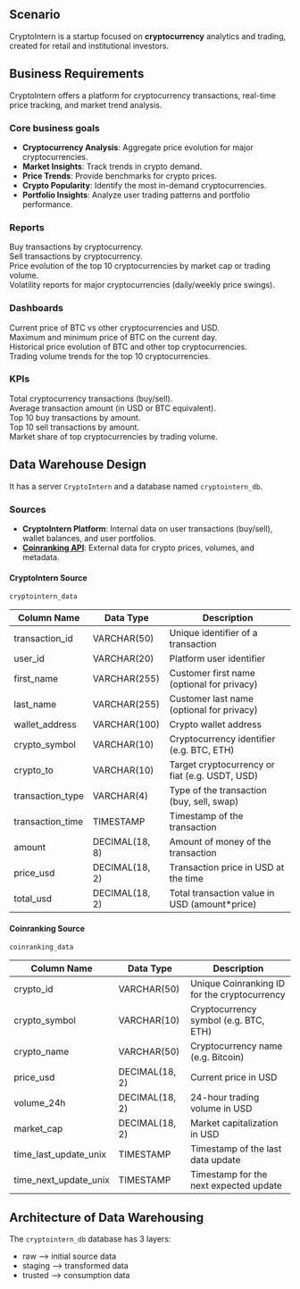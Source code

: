 ## Scenario

CryptoIntern is a startup focused on **cryptocurrency** analytics and trading, created for retail and institutional investors.

## Business Requirements

CryptoIntern offers a platform for cryptocurrency transactions, real-time price tracking, and market trend analysis.

### Core business goals

- **Cryptocurrency Analysis**: Aggregate price evolution for major cryptocurrencies.
- **Market Insights**: Track trends in crypto demand.
- **Price Trends**: Provide benchmarks for crypto prices.
- **Crypto Popularity**: Identify the most in-demand cryptocurrencies.
- **Portfolio Insights**: Analyze user trading patterns and portfolio performance.

### Reports

Buy transactions by cryptocurrency. \
Sell transactions by cryptocurrency. \
Price evolution of the top 10 cryptocurrencies by market cap or trading volume. \
Volatility reports for major cryptocurrencies (daily/weekly price swings).

### Dashboards

Current price of BTC vs other cryptocurrencies and USD. \
Maximum and minimum price of BTC on the current day. \
Historical price evolution of BTC and other top cryptocurrencies. \
Trading volume trends for the top 10 cryptocurrencies.

### KPIs

Total cryptocurrency transactions (buy/sell). \
Average transaction amount (in USD or BTC equivalent). \
Top 10 buy transactions by amount. \
Top 10 sell transactions by amount. \
Market share of top cryptocurrencies by trading volume.

## Data Warehouse Design

It has a server `CryptoIntern` and a database named `cryptointern_db`.

### Sources

- **CryptoIntern Platform**: Internal data on user transactions (buy/sell), wallet balances, and user portfolios.
- **[Coinranking API](https://developers.coinranking.com/api)**: External data for crypto prices, volumes, and metadata.

#### CryptoIntern Source

`cryptointern_data`

| Column Name      | Data Type      | Description                                    |
| ---------------- | -------------- | ---------------------------------------------- |
| transaction_id   | VARCHAR(50)    | Unique identifier of a transaction             |
| user_id          | VARCHAR(20)    | Platform user identifier                       |
| first_name       | VARCHAR(255)   | Customer first name (optional for privacy)     |
| last_name        | VARCHAR(255)   | Customer last name (optional for privacy)      |
| wallet_address   | VARCHAR(100)   | Crypto wallet address                          |
| crypto_symbol    | VARCHAR(10)    | Cryptocurrency identifier (e.g. BTC, ETH)      |
| crypto_to        | VARCHAR(10)    | Target cryptocurrency or fiat (e.g. USDT, USD) |
| transaction_type | VARCHAR(4)     | Type of the transaction (buy, sell, swap)      |
| transaction_time | TIMESTAMP      | Timestamp of the transaction                   |
| amount           | DECIMAL(18, 8) | Amount of money of the transaction             |
| price_usd        | DECIMAL(18, 2) | Transaction price in USD at the time           |
| total_usd        | DECIMAL(18, 2) | Total transaction value in USD (amount\*price) |

#### Coinranking Source

`coinranking_data`

| Column Name           | Data Type      | Description                                  |
| --------------------- | -------------- | -------------------------------------------- |
| crypto_id             | VARCHAR(50)    | Unique Coinranking ID for the cryptocurrency |
| crypto_symbol         | VARCHAR(10)    | Cryptocurrency symbol (e.g. BTC, ETH)        |
| crypto_name           | VARCHAR(50)    | Cryptocurrency name (e.g. Bitcoin)           |
| price_usd             | DECIMAL(18, 2) | Current price in USD                         |
| volume_24h            | DECIMAL(18, 2) | 24-hour trading volume in USD                |
| market_cap            | DECIMAL(18, 2) | Market capitalization in USD                 |
| time_last_update_unix | TIMESTAMP      | Timestamp of the last data update            |
| time_next_update_unix | TIMESTAMP      | Timestamp for the next expected update       |

## Architecture of Data Warehousing

The `cryptointern_db` database has 3 layers:

- raw --> initial source data
- staging --> transformed data
- trusted --> consumption data
